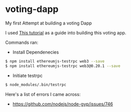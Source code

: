 # voting-dapp
My first Attempt at building a voting Dapp

I used [This tutorial](https://medium.com/@mvmurthy/full-stack-hello-world-voting-ethereum-dapp-tutorial-part-1-40d2d0d807c2) as a guide into building this voting app.

Commands ran:
- Install Dependenecies

```bash
$ npm install ethereumjs-testrpc web3 --save
$ npm install ethereumjs-testrpc web3@0.20.1 --save
```
- Initiate testrpc

```bash
$ node_modules/.bin/testrpc
```

Here's a list of errors I came across:
- https://github.com/nodejs/node-gyp/issues/746
